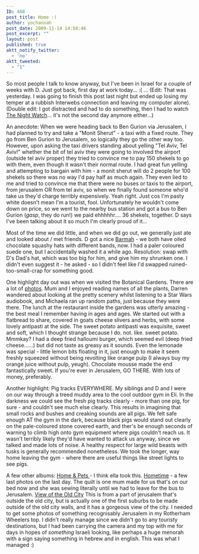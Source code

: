 ```yaml
---
ID: 488
post_title: Home :(
author: yochannah
post_date: 2009-11-14 14:58:46
post_excerpt: ""
layout: post
published: true
aktt_notify_twitter:
  - 'no'
aktt_tweeted:
  - "1"
---
```

So most people I talk to know anyway, but I've been in Israel for a couple of weeks with D. Just got back, first day at work today... :( ... (Edit: That was yesterday. I was going to finish this post last night but ended up losing my temper at a rubbish Interwebs connection and leaving my computer alone). (Double edit: I got distracted and had to do something, then I had to watch <a href="http://en.wikipedia.org/wiki/Night_Watch_(2004_film)">The Night Watch</a>... it's not the second day anymore either...)

An anecdote: When we were heading back to Ben Gurion via Jerusalem, I had planned to try and take a "Monit Sherut" - a taxi with a fixed route. They go from Ben Gurion to Jerusalem, so logically they go the other way too. However, upon asking the taxi drivers standing about yelling "Tel Aviv, Tel Aviv!" whether the bit of tel aviv they were going to involved the airport (outside tel aviv proper) they tried to convince me to pay 150 shekels to go with them, even though it wasn't their normal route. I had great fun yelling and attempting to bargain with him - a monit sherut will do 2 people for 100 shekels so there was no way I'd pay half as much again. They even lied to me and tried to convince me that there were no buses or taxis to the airport, from jerusalem OR from tel aviv, so when we finally found someone who'd take us they'd charge terribly expensively. Yeah right. Just cos I'm pasty white doesn't mean I'm a tourist, fool. Unfortunately he wouldn't come down on price, so we went to the nearby bus station and got a bus to Ben Gurion (*gasp*, they do run!) we paid ehhhhhr.... 36 shekels, together. D says I've been talking about it so much I'm clearly proud of it... 

Most of the time we did little, and when we did go out, we generally just ate and looked about / met friends. D got a nice <a href="http://www.barmahhats.com.au/squashy.asp#">Barmah</a> - we both have oiled chocolate squashy hats with different bands, now. I had a paler coloured suede one, but I accidentally washed it a while ago. Resolution: swap with D's Dad's hat, which was too big for him, and give him my shrunken one. I didn't even suggest it - he asked - so I didn't feel like I'd swapped ruined-too-small-crap for something good. 

One highlight day out was when we visited the Botanical Gardens.  There are a lot of <a href="http://picasaweb.google.com/yochannah/Israel2009BotanicalGardens">photos</a>. Mum and I enjoyed reading names of all the plants, Darren wandered about looking at the pretty scenery whilst listening to a Star Wars audiobook, and Michaela ran up random paths, just because they were there. The lunch at the restaurant inside the gardens was utterly amazing - the best meal I remember having in ages and ages. We started out with a flatbread to share, covered in goats cheese slivers and herbs, with some lovely antipasti at the side. The sweet potato antipasti was exquisite, sweet and soft, which I thought strange because I do. not. like. sweet potato. Mmmkay? I had a deep fried halloumi burger, which seemed evil (deep fried cheese......) but did not taste as greasy as it sounds. Even the lemonade was special - little lemon bits floating in it, just enough to make it seem freshly squeezed without being revolting like orange pulp (I always buy my orange juice without pulp, yeugh). Chocolate mousse made the end fantastically sweet. If you're ever in Jerusalem, GO THERE. With lots of money, preferably. 

Another highlight: Pig tracks EVERYWHERE. My siblings and D and I were on our way through a treed muddy area to the cool outdoor gym in Eli. In the darkness we could see the fresh pig tracks clearly - more than one pig, for sure - and couldn't see much else clearly. This results in imagining that small rocks and bushes and creaking sounds are all pigs. We felt safe enough AT the gym in the dark, because black pigs would stand out clearly on the pale-coloured stone covered earth, and ther's be enough seconds of warning to climb high onto gym equipment where pigs couldn't reach us. It wasn't terribly likely they'd have wanted to attack us anyway, since we talked and made lots of noise. A healthy respect for large wild beasts with tusks is generally recommended nonetheless.  We took the longer, way home leaving the gym - where there are useful things like street lights to see pigs.

A few other albums: <a href="http://picasaweb.google.com/yochannah/Israel2009AtHomeManyPets"> Home & Pets </a> - I think ella took this. 
<a href="http://picasaweb.google.com/yochannah/Israel2009Hometime#">Hometime</a> - a few last photos on the last day. The quilt is one mum made for us that's on our bed now and she was sewing literally until we had to leave for the bus to Jerusalem. 
<a href="http://picasaweb.google.com/yochannah/Israel2009ViewOfTheOldCity#">View of the Old City</a> This is from a part of jerusalem that's outside the old city, but is actually one of the first suburbs to be made outside of the old city walls, and it has a gorgeous view of the city. I needed to get some photos of something recognisably Jerusalem in my Rotherham Wheelers top. I didn't really manage since we didn't go to any touristy destinations, but I had been carrying the camera and my top with me for days in hopes of *something* Israeli looking, like perhaps a huge menorah with a sign saying something in hebrew and in english. This was what I managed :)